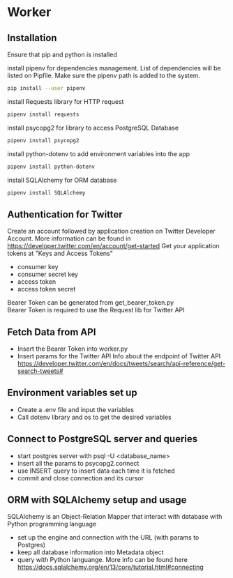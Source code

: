# Worker

## Installation

Ensure that pip and python is installed

install pipenv for dependencies management. List of dependencies will be listed on Pipfile. Make sure the pipenv path is added to the system.
```sh
pip install --user pipenv
```

install Requests library for HTTP request
```sh
pipenv install requests
```

install psycopg2 for library to access PostgreSQL Database
```sh
pipenv install psycopg2
```

install python-dotenv to add environment variables into the app 
```sh
pipenv install python-dotenv
```

install SQLAlchemy for ORM database
```sh
pipenv install SQLAlchemy
```

## Authentication for Twitter
Create an account followed by application creation  on Twitter Developer Account. More information can be found in https://developer.twitter.com/en/account/get-started
Get your application tokens at "Keys and Access Tokens"
- consumer key
- consumer secret key 
- access token
- access token secret 

Bearer Token can be generated from get_bearer_token.py  
Bearer Token is required to use the Request lib for Twitter API

## Fetch Data from API 
- Insert the Bearer Token into worker.py
- Insert params for the Twitter API
Info about the endpoint of Twitter API https://developer.twitter.com/en/docs/tweets/search/api-reference/get-search-tweets#

## Environment variables set up
- Create a .env file and input the variables 
- Call dotenv library and os to get the desired variables 

## Connect to PostgreSQL server and queries
- start postgres server with psql -U <user> <database_name>
- insert all the params to psycopg2.connect 
- use INSERT query to insert data each time it is fetched
- commit and close connection and its cursor

## ORM with SQLAlchemy setup and usage
SQLAlchemy is an Object-Relation Mapper that interact with database with Python programming language 
- set up the engine and connection with the URL (with params to Postgres)
- keep all database information into Metadata object 
- query with Python languange. More info can be found here https://docs.sqlalchemy.org/en/13/core/tutorial.html#connecting


